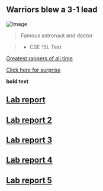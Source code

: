 ## Warriors blew a 3-1 lead 

![Image](https://media.dayoftheshirt.com/images/shirts/ZVNMH/teepublic_johnny-sins-astronaut-teepublic_1612061847.large.png)
>Famous astronaut and doctor

> * CSE 15L Test

[Greatest rappers of all time](https://youtu.be/muxJ4NMIiog?t=138)

[Click here for surprise](https://youtu.be/dQw4w9WgXcQ)

**bold text**




## [Lab report](lab-report-1-week-2.md)

## [Lab report 2](lab-report-2-week-4.md)

## [Lab report 3](lab3/lab-report-3-week-6.md)

## [Lab report 4](lab4/lab-report-4-week-8.md)

## [Lab report 5](lab5/lab-report-5-week-10.md)



